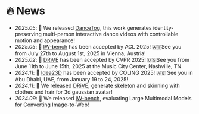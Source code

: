 # 🔥 News
- *2025.05*: 🎉 We released [DanceTog](https://dancetog.github.io/), this work generates identity-preserving multi-person interactive dance videos with controllable motion and appearance!
- *2025.05*: 🎉 [IW-bench](https://iw-bench-page.vercel.app/) has been accepted by ACL 2025! 🇦🇹See you from July 27th to August 1st, 2025 in Vienna, Austria!
- *2025.02*: 🎉 [DRiVE](https://driveavatar.github.io/) has been accepted by CVPR 2025! 🇺🇸See you from June 11th to June 15th, 2025 at the Music City Center, Nashville, TN.
- *2024.11*: 🎉 [Idea23D](https://idea23d.github.io/) has been accepted by COLING 2025! 🇦🇪 See you in Abu Dhabi, UAE, from January 19 to 24, 2025!
- *2024.11*: 🎉 We released [DRiVE](https://driveavatar.github.io/), generate skeleton and skinning with clothes and hair for 3d gaussian avatar!
- *2024.09*: 🎉 We released [IW-bench](https://iw-bench-page.vercel.app/), evaluating Large Multimodal Models for Converting Image-to-Web!
